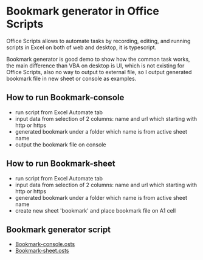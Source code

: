 # Bookmark generator in Office Scripts

Office Scripts allows to automate tasks by recording, editing, and running scripts in Excel on both of web and desktop, it is typescript.

Bookmark generator is good demo to show how the common task works, the main difference than VBA on desktop is UI, which is not existing for Office Scripts, also no way to output to external file, so I output generated bookmark file in new sheet or console as examples.

## How to run Bookmark-console
- run script from Excel Automate tab 
- input data from selection of 2 columns: name and url which starting with http or https
- generated bookmark under a folder which name is from active sheet name
- output the bookmark file on console

## How to run Bookmark-sheet
- run script from Excel Automate tab 
- input data from selection of 2 columns: name and url which starting with http or https
- generated bookmark under a folder which name is from active sheet name
- create new sheet 'bookmark' and place bookmark file on A1 cell
  
## Bookmark generator script
- [Bookmark-console.osts](https://github.com/robertluwang/hands-on-auto/blob/main/src/osts/Bookmark-console.osts)
- [Bookmark-sheet.osts](https://github.com/robertluwang/hands-on-auto/blob/main/src/osts/Bookmark-sheet.osts) 

